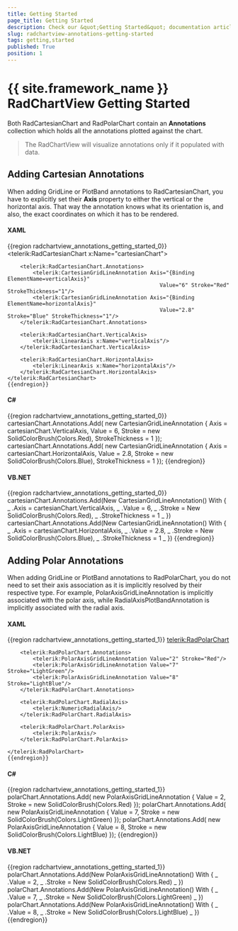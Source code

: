 ```yaml
---
title: Getting Started
page_title: Getting Started
description: Check our &quot;Getting Started&quot; documentation article for the RadChartView {{ site.framework_name }} control.
slug: radchartview-annotations-getting-started
tags: getting,started
published: True
position: 1
---
```


# {{ site.framework_name }} RadChartView Getting Started



Both RadCartesianChart and RadPolarChart contain an __Annotations__ collection which holds all the annotations plotted against the chart.
      

>The RadChartView will visualize annotations only if it populated with data.
        

## Adding Cartesian Annotations

When adding GridLine or PlotBand annotations to RadCartesianChart, you have to explicitly set their __Axis__ property to either the vertical or the horizontal axis. That way the annotation knows what its orientation is, and also, the exact coordinates on which it has to be rendered.
        

#### __XAML__

{{region radchartview_annotations_getting_started_0}}
	<telerik:RadCartesianChart x:Name="cartesianChart">
	            
	    <telerik:RadCartesianChart.Annotations>
	        <telerik:CartesianGridLineAnnotation Axis="{Binding ElementName=verticalAxis}" 
	                                                Value="6" Stroke="Red" StrokeThickness="1"/>
	        <telerik:CartesianGridLineAnnotation Axis="{Binding ElementName=horizontalAxis}" 
	                                                Value="2.8" Stroke="Blue" StrokeThickness="1"/>
	    </telerik:RadCartesianChart.Annotations>
	            
	    <telerik:RadCartesianChart.VerticalAxis>
	        <telerik:LinearAxis x:Name="verticalAxis"/>
	    </telerik:RadCartesianChart.VerticalAxis>
	            
	    <telerik:RadCartesianChart.HorizontalAxis>
	        <telerik:LinearAxis x:Name="horizontalAxis"/>
	    </telerik:RadCartesianChart.HorizontalAxis>
	</telerik:RadCartesianChart>	
	{{endregion}}



#### __C#__

{{region radchartview_annotations_getting_started_0}}
	cartesianChart.Annotations.Add(
	    new CartesianGridLineAnnotation 
	    { 
	        Axis = cartesianChart.VerticalAxis, 
	        Value = 6, Stroke = new SolidColorBrush(Colors.Red), 
	        StrokeThickness = 1
	    });
	cartesianChart.Annotations.Add(
	    new CartesianGridLineAnnotation 
	    { 
	        Axis = cartesianChart.HorizontalAxis, 
	        Value = 2.8, Stroke = new SolidColorBrush(Colors.Blue), 
	        StrokeThickness = 1
	    });
	{{endregion}}



#### __VB.NET__

{{region radchartview_annotations_getting_started_0}}
	cartesianChart.Annotations.Add(New CartesianGridLineAnnotation() With { _
		.Axis = cartesianChart.VerticalAxis, _
		.Value = 6, _
		.Stroke = New SolidColorBrush(Colors.Red), _
		.StrokeThickness = 1 _
	})
	cartesianChart.Annotations.Add(New CartesianGridLineAnnotation() With { _
		.Axis = cartesianChart.HorizontalAxis, _
		.Value = 2.8, _
		.Stroke = New SolidColorBrush(Colors.Blue), _
		.StrokeThickness = 1 _
	})
	{{endregion}}



## Adding Polar Annotations

When adding GridLine or PlotBand annotations to RadPolarChart, you do not need to set their axis association as it is implicitly resolved by their respective type. For example, PolarAxisGridLineAnnotation is implicitly associated with the polar axis, while RadialAxisPlotBandAnnotation is implicitly associated with the radial axis.
        

#### __XAML__

{{region radchartview_annotations_getting_started_1}}
	<telerik:RadPolarChart>
	            
	    <telerik:RadPolarChart.Annotations>
	        <telerik:PolarAxisGridLineAnnotation Value="2" Stroke="Red"/>
	        <telerik:PolarAxisGridLineAnnotation Value="7" Stroke="LightGreen"/>
	        <telerik:PolarAxisGridLineAnnotation Value="8" Stroke="LightBlue"/>
	    </telerik:RadPolarChart.Annotations>
	            
	    <telerik:RadPolarChart.RadialAxis>
	        <telerik:NumericRadialAxis/>
	    </telerik:RadPolarChart.RadialAxis>
	            
	    <telerik:RadPolarChart.PolarAxis>
	        <telerik:PolarAxis/>
	    </telerik:RadPolarChart.PolarAxis>
	            
	</telerik:RadPolarChart>
	{{endregion}}



#### __C#__

{{region radchartview_annotations_getting_started_1}}
	polarChart.Annotations.Add(
	    new PolarAxisGridLineAnnotation { Value = 2, Stroke = new SolidColorBrush(Colors.Red) });
	polarChart.Annotations.Add(
	    new PolarAxisGridLineAnnotation { Value = 7, Stroke = new SolidColorBrush(Colors.LightGreen) });
	polarChart.Annotations.Add(
	    new PolarAxisGridLineAnnotation { Value = 8, Stroke = new SolidColorBrush(Colors.LightBlue) });
	{{endregion}}



#### __VB.NET__

{{region radchartview_annotations_getting_started_1}}
	polarChart.Annotations.Add(New PolarAxisGridLineAnnotation() With { _
		.Value = 2, _
		.Stroke = New SolidColorBrush(Colors.Red) _
	})
	polarChart.Annotations.Add(New PolarAxisGridLineAnnotation() With { _
		.Value = 7, _
		.Stroke = New SolidColorBrush(Colors.LightGreen) _
	})
	polarChart.Annotations.Add(New PolarAxisGridLineAnnotation() With { _
		.Value = 8, _
		.Stroke = New SolidColorBrush(Colors.LightBlue) _
	})
	{{endregion}}

